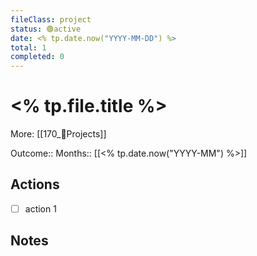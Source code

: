 ```yaml
---
fileClass: project  
status: 🟢active
date: <% tp.date.now("YYYY-MM-DD") %>  
total: 1
completed: 0
---
```


# <% tp.file.title %>
More: [[170_💎Projects]]

Outcome:: 
Months:: [[<% tp.date.now("YYYY-MM") %>]]  

## Actions
- [ ] action 1

## Notes
